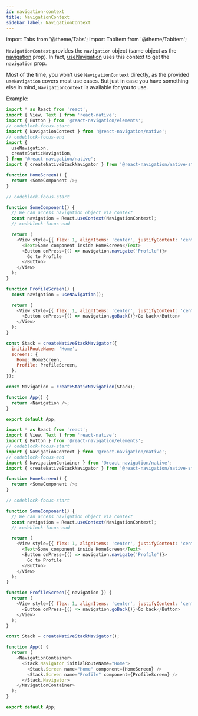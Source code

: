 ```yaml
---
id: navigation-context
title: NavigationContext
sidebar_label: NavigationContext
---
```


import Tabs from '@theme/Tabs';
import TabItem from '@theme/TabItem';

`NavigationContext` provides the `navigation` object (same object as the [navigation](navigation-object.md) prop). In fact, [useNavigation](use-navigation.md) uses this context to get the `navigation` prop.

Most of the time, you won't use `NavigationContext` directly, as the provided `useNavigation` covers most use cases. But just in case you have something else in mind, `NavigationContext` is available for you to use.

Example:

<Tabs groupId="config" queryString="config">
<TabItem value="static" label="Static" default>

```js name="Navigation context" snack version=7 dependencies=@react-navigation/elements
import * as React from 'react';
import { View, Text } from 'react-native';
import { Button } from '@react-navigation/elements';
// codeblock-focus-start
import { NavigationContext } from '@react-navigation/native';
// codeblock-focus-end
import {
  useNavigation,
  createStaticNavigation,
} from '@react-navigation/native';
import { createNativeStackNavigator } from '@react-navigation/native-stack';

function HomeScreen() {
  return <SomeComponent />;
}

// codeblock-focus-start

function SomeComponent() {
  // We can access navigation object via context
  const navigation = React.useContext(NavigationContext);
  // codeblock-focus-end

  return (
    <View style={{ flex: 1, alignItems: 'center', justifyContent: 'center' }}>
      <Text>Some component inside HomeScreen</Text>
      <Button onPress={() => navigation.navigate('Profile')}>
        Go to Profile
      </Button>
    </View>
  );
}

function ProfileScreen() {
  const navigation = useNavigation();

  return (
    <View style={{ flex: 1, alignItems: 'center', justifyContent: 'center' }}>
      <Button onPress={() => navigation.goBack()}>Go back</Button>
    </View>
  );
}

const Stack = createNativeStackNavigator({
  initialRouteName: 'Home',
  screens: {
    Home: HomeScreen,
    Profile: ProfileScreen,
  },
});

const Navigation = createStaticNavigation(Stack);

function App() {
  return <Navigation />;
}

export default App;
```

</TabItem>
<TabItem value="dynamic" label="Dynamic">

```js name="Navigation context" snack version=7 dependencies=@react-navigation/elements
import * as React from 'react';
import { View, Text } from 'react-native';
import { Button } from '@react-navigation/elements';
// codeblock-focus-start
import { NavigationContext } from '@react-navigation/native';
// codeblock-focus-end
import { NavigationContainer } from '@react-navigation/native';
import { createNativeStackNavigator } from '@react-navigation/native-stack';

function HomeScreen() {
  return <SomeComponent />;
}

// codeblock-focus-start

function SomeComponent() {
  // We can access navigation object via context
  const navigation = React.useContext(NavigationContext);
  // codeblock-focus-end

  return (
    <View style={{ flex: 1, alignItems: 'center', justifyContent: 'center' }}>
      <Text>Some component inside HomeScreen</Text>
      <Button onPress={() => navigation.navigate('Profile')}>
        Go to Profile
      </Button>
    </View>
  );
}

function ProfileScreen({ navigation }) {
  return (
    <View style={{ flex: 1, alignItems: 'center', justifyContent: 'center' }}>
      <Button onPress={() => navigation.goBack()}>Go back</Button>
    </View>
  );
}

const Stack = createNativeStackNavigator();

function App() {
  return (
    <NavigationContainer>
      <Stack.Navigator initialRouteName="Home">
        <Stack.Screen name="Home" component={HomeScreen} />
        <Stack.Screen name="Profile" component={ProfileScreen} />
      </Stack.Navigator>
    </NavigationContainer>
  );
}

export default App;
```

</TabItem>
</Tabs>
